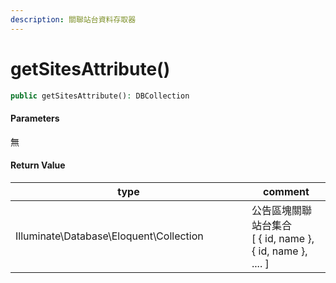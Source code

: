 ```yaml
---
description: 關聯站台資料存取器
---
```


# getSitesAttribute()

```php
public getSitesAttribute(): DBCollection
```

#### Parameters

無

#### **Return Value**

<table><thead><tr><th width="362">type</th><th>comment</th></tr></thead><tbody><tr><td>Illuminate\Database\Eloquent\Collection</td><td>公告區塊關聯站台集合<br>[ { id, name }, { id, name }, .... ]</td></tr></tbody></table>
